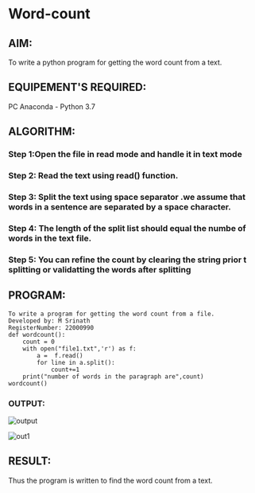 # Word-count
## AIM:
To write a python program for getting the word count from a text.
## EQUIPEMENT'S REQUIRED: 
PC
Anaconda - Python 3.7
## ALGORITHM: 
### Step 1:Open the file in read mode and handle it in text mode

### Step 2: Read the text using read() function.
 
### Step 3: Split the text using space separator .we assume that words in a sentence are separated by a space character.



### Step 4: The length of the split list should equal the numbe of words in the text file. 

### Step 5: You can refine the count by clearing the string prior t splitting or validatting the words after splitting


## PROGRAM:
```
To write a program for getting the word count from a file.
Developed by: M Srinath
RegisterNumber: 22000990
def wordcount():
    count = 0
    with open("file1.txt",'r') as f:
        a =  f.read()
        for line in a.split():
            count+=1 
    print("number of words in the paragraph are",count)
wordcount()
```
### OUTPUT:
![output](https://user-images.githubusercontent.com/118678482/214656568-4a5ba3ee-ad86-4528-b4b0-4c6800edb8d4.png)


![out1](https://user-images.githubusercontent.com/118678482/214656926-dd4fa8d6-986f-4459-aba2-cb89074f0c02.png)






## RESULT:
Thus the program is written to find the word count from a text.
